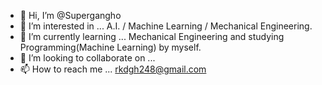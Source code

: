 - 👋 Hi, I’m @Supergangho
- 👀 I’m interested in ... A.I. / Machine Learning / Mechanical Engineering.
- 🌱 I’m currently learning ... Mechanical Engineering and studying Programming(Machine Learning) by myself.
- 💞️ I’m looking to collaborate on ...
- 📫 How to reach me ... rkdgh248@gmail.com

<!---
Supergangho/Supergangho is a ✨ special ✨ repository because its `README.md` (this file) appears on your GitHub profile.
You can click the Preview link to take a look at your changes.
--->
